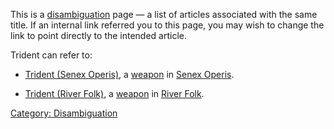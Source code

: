 This is a [disambiguation](:Category:_Disambiguation "wikilink") page —
a list of articles associated with the same title. If an internal link
referred you to this page, you may wish to change the link to point
directly to the intended article.

Trident can refer to:

-   [Trident (Senex Operis)](Trident_(Senex_Operis) "wikilink"), a
    [weapon](:Category:Melee_Weapons "wikilink") in [Senex
    Operis](:Category:_Senex_Operis "wikilink").

<!-- -->

-   [Trident (River Folk)](Trident_(River_Folk) "wikilink"), a
    [weapon](:Category:Melee_Weapons "wikilink") in [River
    Folk](:Category:_River_Folk "wikilink").

[Category: Disambiguation](Category:_Disambiguation "wikilink")

